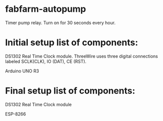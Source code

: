 # fabfarm-autopump
Timer pump relay. Turn on for 30 seconds every hour.

Initial setup list of components:
=
DS1302 Real Time Clock module. ThreeWire uses three digital connections labeled SCLK(CLK), IO (DAT), CE (RST). 

Arduino UNO R3

Final setup list of components:
=
DS1302 Real Time Clock module

ESP-8266

